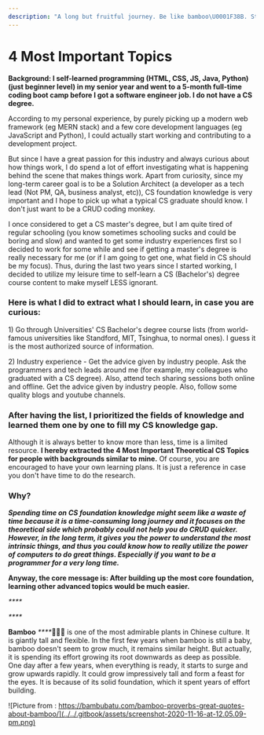 ```yaml
---
description: "A long but fruitful journey. Be like bamboo\U0001F38B. Stay hungry, stay foolish."
---
```


# 4 Most Important Topics

**Background: I self-learned programming \(HTML, CSS, JS, Java, Python\) \(just beginner level\) in my senior year and went to a 5-month full-time coding boot camp before I got a software engineer job. I do not have a CS degree.** 

According to my personal experience, by purely picking up a modern web framework \(eg MERN stack\) and a few core development languages \(eg JavaScript and Python\), I could actually start working and contributing to a development project. 

But since I have a great passion for this industry and always curious about how things work, I do spend a lot of effort investigating what is happening behind the scene that makes things work. Apart from curiosity, since my long-term career goal is to be a Solution Architect \(a developer as a tech lead \(Not PM, QA, business analyst, etc\)\),  CS foundation knowledge is very important and I hope to pick up what a typical CS graduate should know. I don't just want to be a CRUD coding monkey.

I once considered to get a CS master's degree, but I am quite tired of regular schooling \(you know sometimes schooling sucks and could be boring and slow\) and wanted to get some industry experiences first so I decided to work for some while and see if getting a master's degree is really necessary for me \(or if I am going to get one, what field in CS should be my focus\). Thus, during the last two years since I started working, I decided to utilize my leisure time to self-learn a CS \(Bachelor's\) degree course content to make myself LESS ignorant.



### Here is what I did to extract what I should learn, in case you are curious:

1\) Go through Universities' CS Bachelor's degree course lists  \(from world-famous universities like Standford, MIT, Tsinghua, to normal ones\). I guess it is the most authorized source of information.

2\) Industry experience - Get the advice given by industry people. Ask the programmers and tech leads around me \(for example, my colleagues who graduated with a CS degree\). Also, attend tech sharing sessions both online and offline. Get the advice given by industry people. Also, follow some quality blogs and youtube channels.



### After having the list, I prioritized the fields of knowledge and learned them one by one to fill my CS knowledge gap. 

Although it is always better to know more than less, time is a limited resource. **I hereby extracted the 4 Most Important Theoretical CS Topics for people with backgrounds similar to mine.** Of course, you are encouraged to have your own learning plans. It is just a reference in case you don't have time to do the research. 



### Why?

_**Spending time on CS foundation knowledge might seem like a waste of time because it is a time-consuming long journey and it focuses on the theoretical side which probably could not help you do CRUD quicker. However, in the long term, it gives you the power to understand the most intrinsic things, and thus you could know how to really utilize the power of computers to do great things. Especially if you want to be a programmer for a very long time.**_

**Anyway, the core message is: After building up the most core foundation, learning other advanced topics would be much easier.** 

_\*\*\*\*_

_\*\*\*\*_

**Bamboo** _****_🎋🎋🎋 is one of the most admirable plants in Chinese culture. It is giantly tall and flexible. In the first few years when bamboo is still a baby, bamboo doesn't seem to grow much, it remains similar height. But actually, it is spending its effort growing its root downwards as deep as possible. One day after a few years, when everything is ready, it starts to surge and grow upwards rapidly. It could grow impressively tall and form a feast for the eyes. It is because of its solid foundation, which it spent years of effort building.

![Picture from : https://bambubatu.com/bamboo-proverbs-great-quotes-about-bamboo/](../../.gitbook/assets/screenshot-2020-11-16-at-12.05.09-pm.png)






